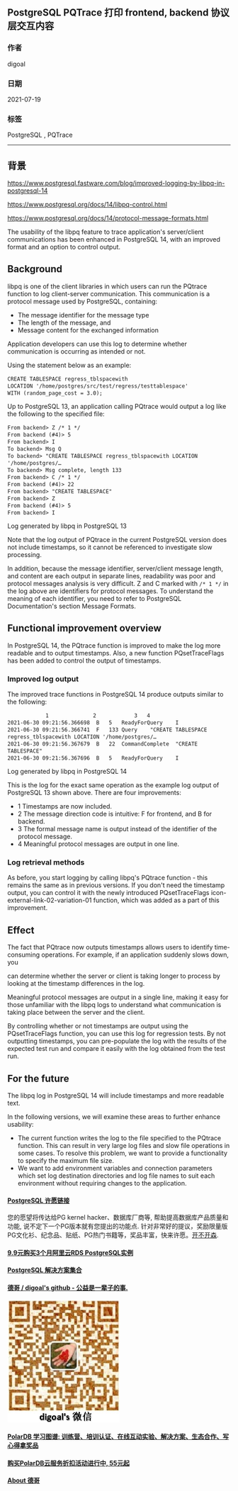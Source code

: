 ## PostgreSQL PQTrace 打印 frontend, backend 协议层交互内容     
                  
### 作者                  
digoal                  
                  
### 日期                  
2021-07-19                 
                  
### 标签                  
PostgreSQL , PQTrace   
                  
----                  
                  
## 背景        
https://www.postgresql.fastware.com/blog/improved-logging-by-libpq-in-postgresql-14  
  
https://www.postgresql.org/docs/14/libpq-control.html  
  
https://www.postgresql.org/docs/14/protocol-message-formats.html  
  
The usability of the libpq feature to trace application's server/client communications has been enhanced in PostgreSQL 14, with an improved format and an option to control output.  
  
## Background  
libpq is one of the client libraries in which users can run the PQtrace function to log client-server communication. This communication is a protocol message used by PostgreSQL, containing:  
  
- The message identifier for the message type  
- The length of the message, and  
- Message content for the exchanged information  
  
Application developers can use this log to determine whether communication is occurring as intended or not.  
  
Using the statement below as an example:  
  
```  
CREATE TABLESPACE regress_tblspacewith  
LOCATION '/home/postgres/src/test/regress/testtablespace'  
WITH (random_page_cost = 3.0);  
```  
  
Up to PostgreSQL 13, an application calling PQtrace would output a log like the following to the specified file:  
  
```  
From backend> Z /* 1 */  
From backend (#4)> 5  
From backend> I  
To backend> Msg Q  
To backend> "CREATE TABLESPACE regress_tblspacewith LOCATION '/home/postgres/…   
To backend> Msg complete, length 133  
From backend> C /* 1 */  
From backend (#4)> 22  
From backend> "CREATE TABLESPACE"  
From backend> Z  
From backend (#4)> 5  
From backend> I  
```  
  
Log generated by libpq in PostgreSQL 13  
  
Note that the log output of PQtrace in the current PostgreSQL version does not include timestamps, so it cannot be referenced to investigate slow processing.  
  
In addition, because the message identifier, server/client message length, and content are each output in separate lines, readability was poor and protocol messages analysis is very difficult. Z and C marked with ```/* 1 */``` in the log above are identifiers for protocol messages. To understand the meaning of each identifier, you need to refer to PostgreSQL Documentation's section Message Formats.  
  
## Functional improvement overview  
In PostgreSQL 14, the PQtrace function is improved to make the log more readable and to output timestamps. Also, a new function PQsetTraceFlags has been added to control the output of timestamps.  
  
### Improved log output  
The improved trace functions in PostgreSQL 14 produce outputs similar to the following:  
  
```  
            1              2            3	4  
2021-06-30 09:21:56.366698  B   5   ReadyForQuery    I  
2021-06-30 09:21:56.366741  F   133 Query    "CREATE TABLESPACE regress_tblspacewith LOCATION '/home/postgres/…   
2021-06-30 09:21:56.367679  B   22  CommandComplete  "CREATE TABLESPACE"  
2021-06-30 09:21:56.367696  B   5   ReadyForQuery    I   
```  

Log generated by libpq in PostgreSQL 14  
  
This is the log for the exact same operation as the example log output of PostgreSQL 13 shown above. There are four improvements:  
  
- 1 Timestamps are now included.  
- 2 The message direction code is intuitive: F for frontend, and B for backend.  
- 3 The formal message name is output instead of the identifier of the protocol message.  
- 4 Meaningful protocol messages are output in one line.  
  
### Log retrieval methods  
As before, you start logging by calling libpq's PQtrace function - this remains the same as in previous versions. If you don't need the timestamp output, you can control it with the newly introduced PQsetTraceFlags icon-external-link-02-variation-01 function, which was added as a part of this improvement.  
  
## Effect  
  
The fact that PQtrace now outputs timestamps allows users to identify time-consuming operations. For example, if an application suddenly slows down, you   
  
can determine whether the server or client is taking longer to process by looking at the timestamp differences in the log.  
  
Meaningful protocol messages are output in a single line, making it easy for those unfamiliar with the libpq logs to understand what communication is taking place between the server and the client.  
  
By controlling whether or not timestamps are output using the PQsetTraceFlags function, you can use this log for regression tests. By not outputting timestamps, you can pre-populate the log with the results of the expected test run and compare it easily with the log obtained from the test run.  
  
## For the future  
The libpq log in PostgreSQL 14 will include timestamps and more readable text.  
  
In the following versions, we will examine these areas to further enhance usability:  
  
- The current function writes the log to the file specified to the PQtrace function. This can result in very large log files and slow file operations in some cases. To resolve this problem, we want to provide a functionality to specify the maximum file size.  
- We want to add environment variables and connection parameters which set log destination directories and log file names to suit each environment without requiring changes to the application.  
    
  
  
  
  
#### [PostgreSQL 许愿链接](https://github.com/digoal/blog/issues/76 "269ac3d1c492e938c0191101c7238216")
您的愿望将传达给PG kernel hacker、数据库厂商等, 帮助提高数据库产品质量和功能, 说不定下一个PG版本就有您提出的功能点. 针对非常好的提议，奖励限量版PG文化衫、纪念品、贴纸、PG热门书籍等，奖品丰富，快来许愿。[开不开森](https://github.com/digoal/blog/issues/76 "269ac3d1c492e938c0191101c7238216").  
  
  
#### [9.9元购买3个月阿里云RDS PostgreSQL实例](https://www.aliyun.com/database/postgresqlactivity "57258f76c37864c6e6d23383d05714ea")
  
  
#### [PostgreSQL 解决方案集合](https://yq.aliyun.com/topic/118 "40cff096e9ed7122c512b35d8561d9c8")
  
  
#### [德哥 / digoal's github - 公益是一辈子的事.](https://github.com/digoal/blog/blob/master/README.md "22709685feb7cab07d30f30387f0a9ae")
  
  
![digoal's wechat](../pic/digoal_weixin.jpg "f7ad92eeba24523fd47a6e1a0e691b59")
  
  
#### [PolarDB 学习图谱: 训练营、培训认证、在线互动实验、解决方案、生态合作、写心得拿奖品](https://www.aliyun.com/database/openpolardb/activity "8642f60e04ed0c814bf9cb9677976bd4")
  
  
#### [购买PolarDB云服务折扣活动进行中, 55元起](https://www.aliyun.com/activity/new/polardb-yunparter?userCode=bsb3t4al "e0495c413bedacabb75ff1e880be465a")
  
  
#### [About 德哥](https://github.com/digoal/blog/blob/master/me/readme.md "a37735981e7704886ffd590565582dd0")
  
